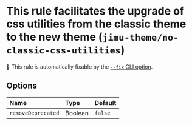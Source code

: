 # This rule facilitates the upgrade of css utilities from the classic theme to the new theme (`jimu-theme/no-classic-css-utilities`)

🔧 This rule is automatically fixable by the [`--fix` CLI option](https://eslint.org/docs/latest/user-guide/command-line-interface#--fix).

<!-- end auto-generated rule header -->

## Options

<!-- begin auto-generated rule options list -->

| Name               | Type    | Default |
| :----------------- | :------ | :------ |
| `removeDeprecated` | Boolean | `false` |

<!-- end auto-generated rule options list -->
